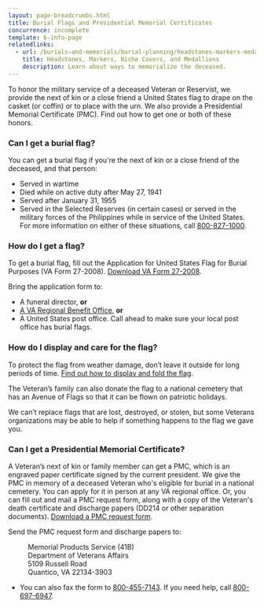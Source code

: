 ```yaml
---
layout: page-breadcrumbs.html
title: Burial Flags and Presidential Memorial Certificates
concurrence: incomplete
template: 6-info-page
relatedlinks:
  - url: /burials-and-memorials/burial-planning/headstones-markers-medallions/
    title: Headstones, Markers, Niche Covers, and Medallions
    description: Learn about ways to memorialize the deceased.
---
```



To honor the military service of a deceased Veteran or Reservist, we provide the next of kin or a close friend a United States flag to drape on the casket (or coffin) or to place with the urn. We also provide a Presidential Memorial Certificate (PMC). Find out how to get one or both of these honors. 

### Can I get a burial flag?

You can get a burial flag if you're the next of kin or a close friend of the deceased, and that person: 
- Served in wartime
- Died while on active duty after May 27, 1941
- Served after January 31, 1955
- Served in the Selected Reserves (in certain cases) or served in the military forces of the Philippines while in service of the United States. For more information on either of these situations, call <a href="tel:+18008271000">800-827-1000</a>.
<!-- Served in peacetime and left military service before June 27, 1950-->

### How do I get a flag?

To get a burial flag, fill out the Application for United States Flag for Burial Purposes (VA Form 27-2008). [Download VA Form 27-2008](http://www.vba.va.gov/pubs/forms/VBA-27-2008-ARE.pdf).

Bring the application form to: 
- A funeral director, **or**
- [A VA Regional Benefit Office](http://www.benefits.va.gov/benefits/offices.asp), **or** 
- A United States post office. Call ahead to make sure your local post office has burial flags.

### How do I display and care for the flag?

To protect the flag from weather damage, don’t leave it outside for long periods of time. [Find out how to display and fold the flag]( https://www.legion.org/flag/questions-answers/91522/how-flag-be-displayed-fully-open-or-half-open-casket).

The Veteran’s family can also donate the flag to a national cemetery that has an Avenue of Flags so that it can be flown on patriotic holidays.

We can’t replace flags that are lost, destroyed, or stolen, but some Veterans organizations may be able to help if something happens to the flag we gave you.

<div class="feature" markdown="0">

### Can I get a Presidential Memorial Certificate?

A Veteran’s next of kin or family member can get a PMC, which is an engraved paper certificate signed by the current president. We give the PMC in memory of a deceased Veteran who's eligible for burial in a national cemetery. You can apply for it in person at any VA regional office. Or, you can fill out and mail a PMC request form, along with a copy of the Veteran's death certificate and discharge papers (DD214 or other separation documents). [Download a PMC request form](http://www.va.gov/vaforms/va/pdf/VA40-0247.pdf).

Send the PMC request form and discharge papers to: 

<dl class="va-address-block">
    <dd>Memorial Products Service (41B)</dd>
    <dd>Department of Veterans Affairs</dd>
    <dd>5109 Russell Road</dd>
    <dd>Quantico, VA 22134-3903</dd>
</dl>

  - You can also fax the form to <a href="tel:+18004557143">800-455-7143</a>. If you need help, call <a href="tel:+18006976947">800-697-6947</a>.

</div>

